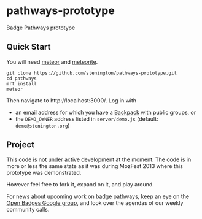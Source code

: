 pathways-prototype
==================

Badge Pathways prototype

## Quick Start

You will need [meteor][] and [meteorite][].

[meteor]: http://docs.meteor.com/
[meteorite]: http://oortcloud.github.io/meteorite/

```
git clone https://github.com/stenington/pathways-prototype.git
cd pathways
mrt install
meteor
```

Then navigate to http://localhost:3000/. Log in with

* an email address for which you have a [Backpack][] with public groups, or
* the `DEMO_OWNER` address listed in `server/demo.js` (default: `demo@stenington.org`)

[Backpack]: https://backpack.openbadges.org

## Project

This code is not under active development at the moment. The code is in more
or less the same state as it was during MozFest 2013 where this prototype was
demonstrated. 

However feel free to fork it, expand on it, and play around.

For news about upcoming work on badge pathways, keep an eye on the [Open Badges Google group][group],
and look over the agendas of our weekly community calls. 

[group]: https://groups.google.com/forum/#!forum/openbadges
